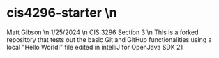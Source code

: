 # cis4296-starter \n
Matt Gibson \n
1/25/2024 \n
CIS 3296 Section 3 \n
This is a forked repository that tests out the basic Git and GitHub functionalities using a local "Hello World!" file edited in intelliJ for OpenJava SDK 21
